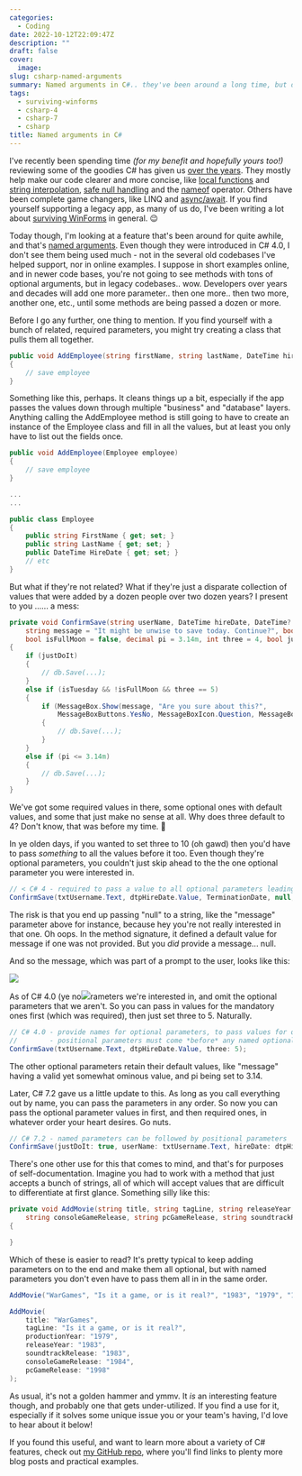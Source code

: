 ```yaml
---
categories:
  - Coding
date: 2022-10-12T22:09:47Z
description: ""
draft: false
cover:
  image:
slug: csharp-named-arguments
summary: Named arguments in C#.. they've been around a long time, but does anyone use them? Let's check out another feature that helps tame wild code.
tags:
  - surviving-winforms
  - csharp-4
  - csharp-7
  - csharp
title: Named arguments in C#
---
```

I've recently been spending time _(for my benefit and hopefully yours too!)_ reviewing some of the goodies C# has given us [over the years](https://learn.microsoft.com/en-us/dotnet/csharp/whats-new/csharp-version-history). They mostly help make our code clearer and more concise, like [local functions](https://grantwinney.com/local-functions-in-csharp-aka-nested-methods/) and [string interpolation](https://grantwinney.com/using-string-interpolation-to-craft-readable-strings/), [safe null handling](https://grantwinney.com/null-conditional-and-null-coalescing-operators/) and the [nameof](https://grantwinney.com/using-nameof-to-avoid-magic-strings/) operator. Others have been complete game changers, like LINQ and [async/await](https://grantwinney.com/using-async-await-and-task-to-keep-the-winforms-ui-more-responsive/). If you find yourself supporting a legacy app, as many of us do, I've been writing a lot about [surviving WinForms](https://grantwinney.com/tags/surviving-winforms/) in general. 😉

Today though, I'm looking at a feature that's been around for quite awhile, and that's [named arguments](https://learn.microsoft.com/en-us/dotnet/csharp/programming-guide/classes-and-structs/named-and-optional-arguments). Even though they were introduced in C# 4.0, I don't see them being used much - not in the several old codebases I've helped support, nor in online examples. I suppose in short examples online, and in newer code bases, you're not going to see methods with tons of optional arguments, but in legacy codebases.. wow. Developers over years and decades will add one more parameter.. then one more.. then two more, another one, etc., until some methods are being passed a dozen or more.

Before I go any further, one thing to mention. If you find yourself with a bunch of related, required parameters, you might try creating a class that pulls them all together.

```csharp
public void AddEmployee(string firstName, string lastName, DateTime hireDate, ...)
{
    // save employee
}
```

Something like this, perhaps. It cleans things up a bit, especially if the app passes the values down through multiple "business" and "database" layers. Anything calling the AddEmployee method is still going to have to create an instance of the Employee class and fill in all the values, but at least you only have to list out the fields once.

```csharp
public void AddEmployee(Employee employee)
{
    // save employee
}

...
...

public class Employee
{
    public string FirstName { get; set; }
    public string LastName { get; set; }
    public DateTime HireDate { get; set; }
    // etc
}
```

But what if they're not related? What if they're just a disparate collection of values that were added by a dozen people over two dozen years? I present to you ...... a mess:

```csharp
private void ConfirmSave(string userName, DateTime hireDate, DateTime? termDate = null,
    string message = "It might be unwise to save today. Continue?", bool isTuesday = false,
    bool isFullMoon = false, decimal pi = 3.14m, int three = 4, bool justDoIt = false)
{
    if (justDoIt)
    {
        // db.Save(...);
    }
    else if (isTuesday && !isFullMoon && three == 5)
    {
        if (MessageBox.Show(message, "Are you sure about this?",
            MessageBoxButtons.YesNo, MessageBoxIcon.Question, MessageBoxDefaultButton.Button2) == DialogResult.Yes)
        {
            // db.Save(...);
        }
    }
    else if (pi <= 3.14m)
    {
        // db.Save(...);
    }
}
```

We've got some required values in there, some optional ones with default values, and some that just make no sense at all. Why does three default to 4? Don't know, that was before my time. 🤔

In ye olden days, if you wanted to set three to 10 (oh gawd) then you'd have to pass _something_ to all the values before it too. Even though they're optional parameters, you couldn't just skip ahead to the the one optional parameter you were interested in.

```csharp
// < C# 4 - required to pass a value to all optional parameters leading up to the one you're interested in
ConfirmSave(txtUsername.Text, dtpHireDate.Value, TerminationDate, null, false, false, 3.14m, 10);
```

The risk is that you end up passing "null" to a string, like the "message" parameter above for instance, because hey you're not really interested in that one. Oh oops. In the method signature, it defined a default value for message if one was not provided. But you _did_ provide a message... null.

And so the message, which was part of a prompt to the user, looks like this:

![](the-helpful-exception-box/image-3.webp)

As of C# 4.0 (ye no![](csharp-named-arguments/image-3.webp)rameters we're interested in, and omit the optional parameters that we aren't. So you can pass in values for the mandatory ones first (which was required), then just set three to 5. Naturally.

```csharp
// C# 4.0 - provide names for optional parameters, to pass values for only those you're actually interested in
//        - positional parameters must come *before* any named optional parameters
ConfirmSave(txtUsername.Text, dtpHireDate.Value, three: 5);
```

The other optional parameters retain their default values, like "message" having a valid yet somewhat ominous value, and pi being set to 3.14.

Later, C# 7.2 gave us a little update to this. As long as you call everything out by name, you can pass the parameters in any order. So now you can pass the optional parameter values in first, and then required ones, in whatever order your heart desires. Go nuts.

```csharp
// C# 7.2 - named parameters can be followed by positional parameters
ConfirmSave(justDoIt: true, userName: txtUsername.Text, hireDate: dtpHireDate.Value, termDate: TerminationDate);
```

There's one other use for this that comes to mind, and that's for purposes of self-documentation. Imagine you had to work with a method that just accepts a bunch of strings, all of which will accept values that are difficult to differentiate at first glance. Something silly like this:

```csharp
private void AddMovie(string title, string tagLine, string releaseYear, string productionYear,
    string consoleGameRelease, string pcGameRelease, string soundtrackRelease)
{

}
```

Which of these is easier to read? It's pretty typical to keep adding parameters on to the end and make them all optional, but with named parameters you don't even have to pass them all in in the same order.

```csharp
AddMovie("WarGames", "Is it a game, or is it real?", "1983", "1979", "1983", "1998", "1983");

AddMovie(
    title: "WarGames",
    tagLine: "Is it a game, or is it real?",
    productionYear: "1979",
    releaseYear: "1983",
    soundtrackRelease: "1983",
    consoleGameRelease: "1984",
    pcGameRelease: "1998"
);
```

As usual, it's not a golden hammer and ymmv. It _is_ an interesting feature though, and probably one that gets under-utilized. If you find a use for it, especially if it solves some unique issue you or your team's having, I'd love to hear about it below!

If you found this useful, and want to learn more about a variety of C# features, check out [my GitHub repo](https://github.com/grantwinney/CSharpDotNetExamples), where you'll find links to plenty more blog posts and practical examples.
